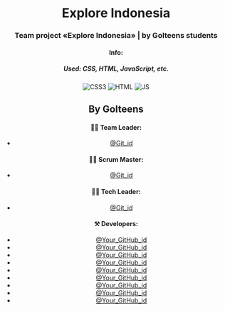 <div align="center">

# Explore Indonesia

### Team project «Explore Indonesia» | by GoIteens students

#### Info:
##### Used: CSS, HTML, JavaScript, etc.

![CSS3](https://img.shields.io/badge/CSS3-1572B6?style=for-the-badge&logo=css3&logoColor=white)
![HTML](https://img.shields.io/badge/HTML5-E34F26?style=for-the-badge&logo=html5&logoColor=white)
![JS](https://img.shields.io/badge/JavaScript-323330?style=for-the-badge&logo=javascript&logoColor=F7DF1E)

## By GoIteens

#### 👨‍💻 Team Leader:
- [@Git_id](Your_profile_link)

#### 👨‍💻 Scrum Master:
- [@Git_id](Your_profile_link)

#### 👨‍💻 Tech Leader:
- [@Git_id](Your_profile_link)

#### ⚒️ Developers:
- [@Your_GitHub_id](Your_profile_link)
- [@Your_GitHub_id](Your_profile_link)
- [@Your_GitHub_id](Your_profile_link)
- [@Your_GitHub_id](Your_profile_link)
- [@Your_GitHub_id](Your_profile_link)
- [@Your_GitHub_id](Your_profile_link)
- [@Your_GitHub_id](Your_profile_link)
- [@Your_GitHub_id](Your_profile_link)
- [@Your_GitHub_id](Your_profile_link)

</div>


